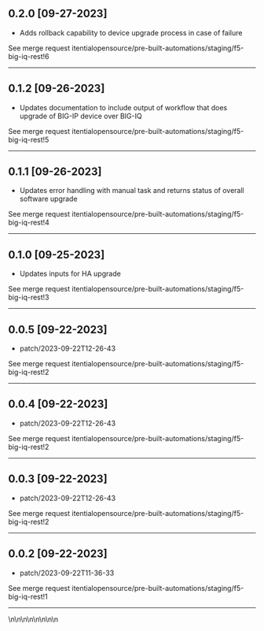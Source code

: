 
## 0.2.0 [09-27-2023]

* Adds rollback capability to device upgrade process in case of failure

See merge request itentialopensource/pre-built-automations/staging/f5-big-iq-rest!6

---

## 0.1.2 [09-26-2023]

* Updates documentation to include output of workflow that does upgrade of BIG-IP device over BIG-IQ

See merge request itentialopensource/pre-built-automations/staging/f5-big-iq-rest!5

---

## 0.1.1 [09-26-2023]

* Updates error handling with manual task and returns status of overall software upgrade

See merge request itentialopensource/pre-built-automations/staging/f5-big-iq-rest!4

---

## 0.1.0 [09-25-2023]

* Updates inputs for HA upgrade

See merge request itentialopensource/pre-built-automations/staging/f5-big-iq-rest!3

---

## 0.0.5 [09-22-2023]

* patch/2023-09-22T12-26-43

See merge request itentialopensource/pre-built-automations/staging/f5-big-iq-rest!2

---

## 0.0.4 [09-22-2023]

* patch/2023-09-22T12-26-43

See merge request itentialopensource/pre-built-automations/staging/f5-big-iq-rest!2

---

## 0.0.3 [09-22-2023]

* patch/2023-09-22T12-26-43

See merge request itentialopensource/pre-built-automations/staging/f5-big-iq-rest!2

---

## 0.0.2 [09-22-2023]

* patch/2023-09-22T11-36-33

See merge request itentialopensource/pre-built-automations/staging/f5-big-iq-rest!1

---
\n\n\n\n\n\n\n\n
